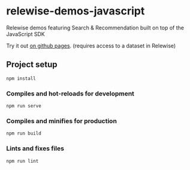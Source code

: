 # relewise-demos-javascript
Relewise demos featuring Search &amp; Recommendation built on top of the JavaScript SDK

Try it out [on github pages](https://relewise.github.io/relewise-demos-javascript/). (requires access to a dataset in Relewise)

## Project setup
```
npm install
```

### Compiles and hot-reloads for development
```
npm run serve
```

### Compiles and minifies for production
```
npm run build
```

### Lints and fixes files
```
npm run lint
```
